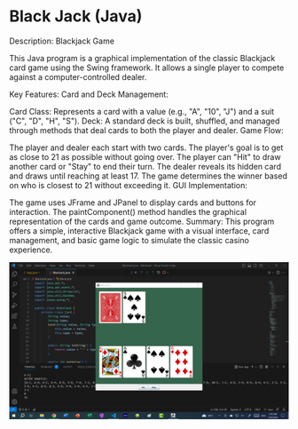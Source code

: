 # Black Jack (Java)

Description: Blackjack Game

This Java program is a graphical implementation of the classic Blackjack card game using the Swing framework. It allows a single player to compete against a computer-controlled dealer.

Key Features:
Card and Deck Management:

Card Class: Represents a card with a value (e.g., "A", "10", "J") and a suit ("C", "D", "H", "S").
Deck: A standard deck is built, shuffled, and managed through methods that deal cards to both the player and dealer.
Game Flow:

The player and dealer each start with two cards. The player's goal is to get as close to 21 as possible without going over.
The player can "Hit" to draw another card or "Stay" to end their turn. The dealer reveals its hidden card and draws until reaching at least 17.
The game determines the winner based on who is closest to 21 without exceeding it.
GUI Implementation:

The game uses JFrame and JPanel to display cards and buttons for interaction.
The paintComponent() method handles the graphical representation of the cards and game outcome.
Summary:
This program offers a simple, interactive Blackjack game with a visual interface, card management, and basic game logic to simulate the classic casino experience.

![blackjack game image](images/jack.png)


